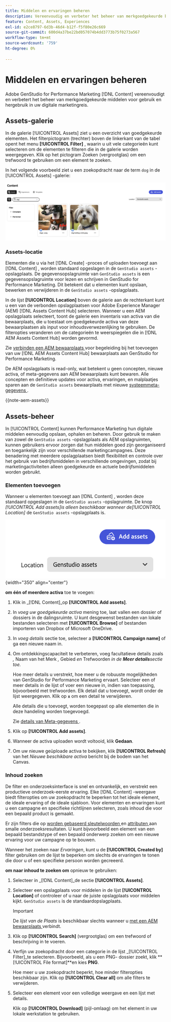 ```yaml
---
title: Middelen en ervaringen beheren
description: Vereenvoudig en verbeter het beheer van merkgoedgekeurde bedrijfsmiddelen voor gebruik en hergebruik in uw digitale marketingreis.
feature: Content, Assets, Experiences
exl-id: e2ce8797-6d3b-46d4-b12f-f5f80e26c669
source-git-commit: 600d4a37be22bd057074b4dd3773b75f0273a567
workflow-type: tm+mt
source-wordcount: '759'
ht-degree: 0%

---
```


# Middelen en ervaringen beheren

Adobe GenStudio for Performance Marketing [!DNL Content] vereenvoudigt en verbetert het beheer van merkgoedgekeurde middelen voor gebruik en hergebruik in uw digitale marketingreis.

## Assets-galerie

In de galerie [!UICONTROL Assets] ziet u een overzicht van goedgekeurde elementen. Het filterpictogram (trechter) boven de linkerkant van de tabel opent het menu **[!UICONTROL Filter]** , waarin u uit vele categorieën kunt selecteren om de elementen te filteren die in de galerie worden weergegeven. Klik op het pictogram Zoeken (vergrootglas) om een trefwoord te gebruiken om een element te zoeken.

In het volgende voorbeeld ziet u een zoekopdracht naar de term `dog` in de [!UICONTROL Assets] -galerie:

![ mening van Assets met onderzoek op hond ](../../assets/content-assets.png)

### Assets-locatie

Elementen die u via het [!DNL Create] -proces of uploaden toevoegt aan [!DNL Content] , worden standaard opgeslagen in de `GenStudio assets` -opslagplaats. De gegevensopslagruimte van `GenStudio assets` is een gegevensopslagruimte voor lezen en schrijven in GenStudio for Performance Marketing. Dit betekent dat u elementen kunt opslaan, bewerken en verwijderen in de `GenStudio assets` -opslagplaats.

In de lijst **[!UICONTROL Location]** boven de galerie aan de rechterkant kunt u een van de verbonden opslagplaatsen voor Adobe Experience Manager (AEM) [!DNL Assets Content Hub] selecteren. Wanneer u een AEM opslagplaats selecteert, toont de galerie een inventaris van activa van die bewaarplaats, die u toestaat om goedgekeurde activa van deze bewaarplaatsen als input voor inhoudsverwezenlijking te gebruiken. De filteropties veranderen om de categorieën te weerspiegelen die in [!DNL AEM Assets Content Hub] worden gevormd.

Zie [ verbinden een AEM bewaarplaats ](connect-aem-repo.md) voor begeleiding bij het toevoegen van uw [!DNL AEM Assets Content Hub] bewaarplaats aan GenStudio for Performance Marketing.

De AEM opslagplaats is read-only, wat betekent u geen concepten, nieuwe activa, of meta-gegevens aan AEM bewaarplaats kunt bewaren. Alle concepten en definitieve updates voor activa, ervaringen, en malplaatjes sparen aan de `GenStudio assets` bewaarplaats met nieuwe [ systeemmeta-gegevens ](asset-details.md#system-metadata).

{{note-aem-assets}}

## Assets-beheer

In [!UICONTROL Content] kunnen Performance Marketing hun digitale middelen eenvoudig opslaan, ophalen en beheren. Door gebruik te maken van zowel de `GenStudio assets` -opslagplaats als AEM opslagruimten, kunnen gebruikers ervoor zorgen dat hun middelen goed zijn georganiseerd en toegankelijk zijn voor verschillende marketingcampagnes. Deze benadering met meerdere opslagplaatsen biedt flexibiliteit en controle over het gebruik van bedrijfsmiddelen in verschillende omgevingen, zodat bij marketingactiviteiten alleen goedgekeurde en actuele bedrijfsmiddelen worden gebruikt.

### Elementen toevoegen

Wanneer u elementen toevoegt aan [!DNL Content] , worden deze standaard opgeslagen in de `GenStudio assets` -opslagruimte. De knop _[!UICONTROL Add assets]_is alleen beschikbaar wanneer de_[!UICONTROL Location]_ de `GenStudio assets` -opslagplaats is.

![ gebied van de Plaats ](../../assets/content-location.png){width="350" align="center"}

**om één of meerdere activa** toe te voegen:

1. Klik in _[!DNL Content]_op **[!UICONTROL Add assets]**.

1. In _voeg uw goedgekeurde activa_ mening toe, laat vallen een dossier of dossiers in de dalingsruimte. U kunt desgewenst bestanden van lokale bestanden selecteren met **[!UICONTROL Browse]** of bestanden importeren van Dropbox of Microsoft OneDrive.

1. In _voeg details_ sectie toe, selecteer a **[!UICONTROL Campaign name]** of ga een nieuwe naam in.

1. Om ontdekkingscapaciteit te verbeteren, voeg facultatieve details zoals _,_ Naam van het Merk _,_ Gebied _en_ Trefwoorden _in de **Meer details**sectie toe._

   Hoe meer details u verstrekt, hoe meer u de robuuste mogelijkheden van GenStudio for Performance Marketing ervaart. Selecteer een of meer details in de lijst of voer een nieuwe in, indien van toepassing, bijvoorbeeld met trefwoorden. Elk detail dat u toevoegt, wordt onder de lijst weergegeven. Klik op **`x`** om een detail te verwijderen.

   Alle details die u toevoegt, worden toegepast op alle elementen die in deze handeling worden toegevoegd.

   Zie [ details van Meta-gegevens ](/help/user-guide/content/asset-details.md#system-metadata).

1. Klik op **[!UICONTROL Add assets]**.

1. Wanneer de activa uploaden wordt voltooid, klik **Gedaan**.

1. Om uw nieuwe geüploade activa te bekijken, klik **[!UICONTROL Refresh]** van het _Nieuwe beschikbare activa_ bericht bij de bodem van het Canvas.

<!--
In the future, need guidance on template upload errors. For now, the UI just says error.
-->

### Inhoud zoeken

De filter en onderzoeksinterface is snel en ontvankelijk, en verstrekt een productieve onderzoek-eerste ervaring. Elke [!DNL Content] -weergave biedt filteropties om uw zoekopdracht te beperken tot het ideale element, de ideale ervaring of de ideale sjabloon. Voor elementen en ervaringen kunt u een campagne en specifieke richtlijnen selecteren, zoals inhoud die voor een bepaald product is gemaakt.

Er zijn filters die op [ worden gebaseerd sleutelwoorden ](asset-details.md#user-defined-metadata) en [ attributen ](/help/user-guide/insights/attributes.md) aan smalle onderzoeksresultaten. U kunt bijvoorbeeld een element van een bepaald bestandstype of een bepaald onderwerp zoeken om een nieuwe ervaring voor uw campagne op te bouwen.

Wanneer het zoeken naar _Ervaringen_, kunt u de **[!UICONTROL Created by]** filter gebruiken om de lijst te beperken om slechts de ervaringen te tonen die door u of een specifieke persoon worden gecreeerd.

**om naar inhoud te zoeken om** opnieuw te gebruiken:

1. Selecteer in _[!DNL Content]_de sectie **[!UICONTROL Assets]**.

1. Selecteer een opslagplaats voor middelen in de lijst **[!UICONTROL Location]** of controleer of u naar de juiste opslagplaats voor middelen kijkt. `GenStudio assets` is de standaardopslagplaats.

   >[!IMPORTANT]
   >
   >De _lijst van de Plaats_ is beschikbaar slechts wanneer u [ met een AEM bewaarplaats ](connect-aem-repo.md) verbindt.

1. Klik op **[!UICONTROL Search]** (vergrootglas) om een trefwoord of beschrijving in te voeren.

1. Verfijn uw zoekopdracht door een categorie in de lijst _[!UICONTROL Filter]_te selecteren. Bijvoorbeeld, als u een PNG- dossier zoekt, klik **[!UICONTROL File format]**en kies **PNG**.

   Hoe meer u uw zoekopdracht beperkt, hoe minder filteropties beschikbaar zijn. Klik op **[!UICONTROL Clear all]** om alle filters te verwijderen.

1. Selecteer een element voor een volledige weergave en een lijst met details.

   Klik op **[!UICONTROL Download]** (pijl-omlaag) om het element in uw lokale werkstation te gebruiken.
